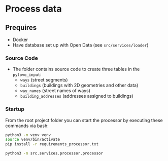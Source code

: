 # Process data

## Prequires
- Docker
- Have database set up with Open Data (see `src/services/loader`)

### Source Code
- The folder contains source code to create three tables in the `pylovo_input`:
  - `ways` (street segments)
  - `buildings` (buildings with 2D geometries and other data)
  - `way_names` (street names of ways)
  - `building_addresses` (addresses assigned to buildings)

### Startup
From the root project folder you can start the processor by executing these commands via bash:
```bash
python3 -m venv venv
source venv/bin/activate
pip install -r requirements_processor.txt 

python3 -m src.services.processor.processor
```